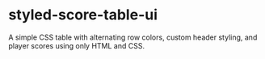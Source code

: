 # styled-score-table-ui
A simple CSS table with alternating row colors, custom header styling, and player scores using only HTML and CSS.
